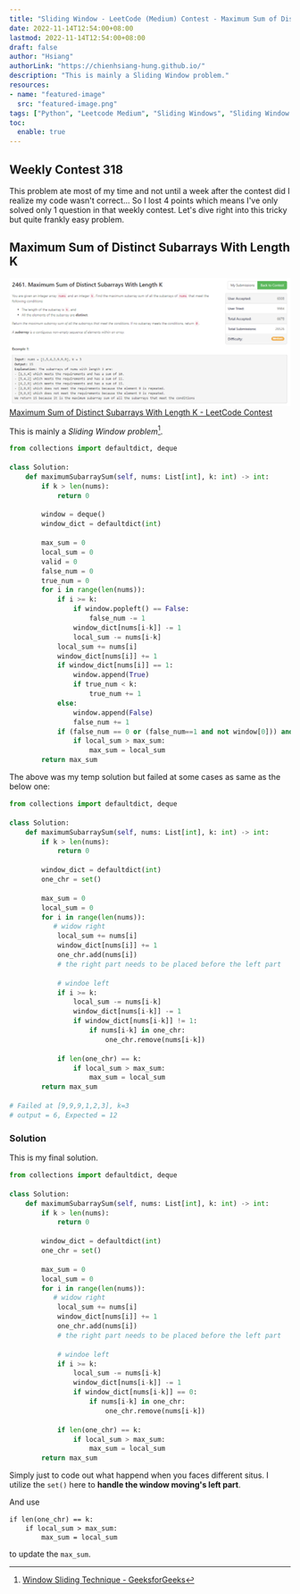 ```yaml
---
title: "Sliding Window - LeetCode (Medium) Contest - Maximum Sum of Distinct Subarrays With Length K"
date: 2022-11-14T12:54:00+08:00
lastmod: 2022-11-14T12:54:00+08:00
draft: false
author: "Hsiang"
authorLink: "https://chienhsiang-hung.github.io/"
description: "This is mainly a Sliding Window problem."
resources:
- name: "featured-image"
  src: "featured-image.png"
tags: ["Python", "Leetcode Medium", "Sliding Windows", "Sliding Window Algorithm", "Hashmap"]
toc:
  enable: true
---
```

## Weekly Contest 318
This problem ate most of my time and not until a week after the contest did I realize my code wasn't correct... So I lost 4 points which means I've only solved only 1 question in that weekly contest. Let's dive right into this tricky but quite frankly easy problem.
## Maximum Sum of Distinct Subarrays With Length K
![Maximum Sum of Distinct Subarrays With Length K](featured-image.png "Maximum Sum of Distinct Subarrays With Length K")
[Maximum Sum of Distinct Subarrays With Length K - LeetCode Contest](https://leetcode.com/contest/weekly-contest-318/problems/maximum-sum-of-distinct-subarrays-with-length-k/)

This is mainly a *Sliding Window problem*[^window-sliding-technique].
```python
from collections import defaultdict, deque

class Solution:
    def maximumSubarraySum(self, nums: List[int], k: int) -> int:
        if k > len(nums):
            return 0
        
        window = deque()
        window_dict = defaultdict(int)
        
        max_sum = 0
        local_sum = 0
        valid = 0
        false_num = 0
        true_num = 0
        for i in range(len(nums)):
            if i >= k:
                if window.popleft() == False:
                    false_num -= 1
                window_dict[nums[i-k]] -= 1
                local_sum -= nums[i-k]
            local_sum += nums[i]
            window_dict[nums[i]] += 1
            if window_dict[nums[i]] == 1:
                window.append(True)
                if true_num < k:
                    true_num += 1
            else:
                window.append(False)
                false_num += 1
            if (false_num == 0 or (false_num==1 and not window[0])) and true_num == k:
                if local_sum > max_sum:
                    max_sum = local_sum
        return max_sum
```
The above was my temp solution but failed at some cases as same as the below one:
```python
from collections import defaultdict, deque

class Solution:
    def maximumSubarraySum(self, nums: List[int], k: int) -> int:
        if k > len(nums):
            return 0
        
        window_dict = defaultdict(int)
        one_chr = set()
        
        max_sum = 0
        local_sum = 0
        for i in range(len(nums)):
           # widow right
            local_sum += nums[i]
            window_dict[nums[i]] += 1
            one_chr.add(nums[i])
            # the right part needs to be placed before the left part

            # windoe left
            if i >= k:
                local_sum -= nums[i-k]
                window_dict[nums[i-k]] -= 1
                if window_dict[nums[i-k]] != 1:
                    if nums[i-k] in one_chr:
                        one_chr.remove(nums[i-k])
 
            if len(one_chr) == k:
                if local_sum > max_sum:
                    max_sum = local_sum
        return max_sum

# Failed at [9,9,9,1,2,3], k=3
# output = 6, Expected = 12
```
### Solution
This is my final solution.
```python
from collections import defaultdict, deque

class Solution:
    def maximumSubarraySum(self, nums: List[int], k: int) -> int:
        if k > len(nums):
            return 0
        
        window_dict = defaultdict(int)
        one_chr = set()
        
        max_sum = 0
        local_sum = 0
        for i in range(len(nums)):
           # widow right
            local_sum += nums[i]
            window_dict[nums[i]] += 1
            one_chr.add(nums[i])
            # the right part needs to be placed before the left part

            # windoe left
            if i >= k:
                local_sum -= nums[i-k]
                window_dict[nums[i-k]] -= 1
                if window_dict[nums[i-k]] == 0:
                    if nums[i-k] in one_chr:
                        one_chr.remove(nums[i-k])
 
            if len(one_chr) == k:
                if local_sum > max_sum:
                    max_sum = local_sum
        return max_sum
```
Simply just to code out what happend when you faces different situs. I utilize the `set()` here to **handle the window moving's left part**.

And use

    if len(one_chr) == k:
        if local_sum > max_sum:
            max_sum = local_sum

to update the `max_sum`.

[^window-sliding-technique]: [Window Sliding Technique - GeeksforGeeks](https://www.geeksforgeeks.org/window-sliding-technique/)